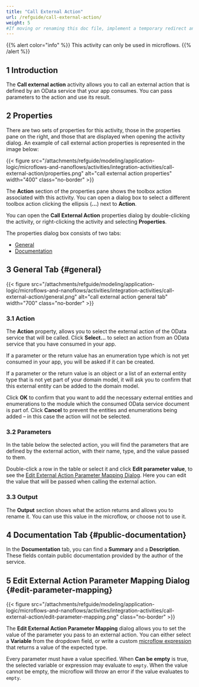 ```yaml
---
title: "Call External Action"
url: /refguide/call-external-action/
weight: 5
#If moving or renaming this doc file, implement a temporary redirect and let the respective team know they should update the URL in the product. See Mapping to Products for more details.
---
```


{{% alert color="info" %}}
This activity can only be used in microflows.
{{% /alert %}}

## 1 Introduction

The **Call external action** activity allows you to call an external action that is defined by an OData service that your app consumes. You can pass parameters to the action and use its result.

## 2 Properties

There are two sets of properties for this activity, those in the properties pane on the right, and those that are displayed when opening the activity dialog.
An example of call external action properties is represented in the image below:

{{< figure src="/attachments/refguide/modeling/application-logic/microflows-and-nanoflows/activities/integration-activities/call-external-action/properties.png" alt="call external action properties" width="400" class="no-border" >}}

The **Action** section of the properties pane shows the toolbox action associated with this activity. You can open a dialog box to select a different toolbox action clicking the ellipsis (**…**) next to **Action**.

You can open the **Call External Action** properties dialog by double-clicking the activity, or right-clicking the activity and selecting **Properties**.

The properties dialog box consists of two tabs:

* [General](#general)
* [Documentation](#public-documentation)

## 3 General Tab {#general}

{{< figure src="/attachments/refguide/modeling/application-logic/microflows-and-nanoflows/activities/integration-activities/call-external-action/general.png" alt="call external action general tab" width="700" class="no-border" >}}

### 3.1 Action

The **Action** property, allows you to select the external action of the OData service that will be called. Click **Select...** to select an action from an OData service that you have consumed in your app.

If a parameter or the return value has an enumeration type which is not yet consumed in your app, you will be asked if it can be created.

If a parameter or the return value is an object or a list of an external entity type that is not yet part of your domain model, it will ask you to confirm that this external entity can be added to the domain model.

Click **OK** to confirm that you want to add the necessary external entities and enumerations to the module which the consumed OData service document is part of. Click **Cancel** to prevent the entities and enumerations being added – in this case the action will not be selected.

### 3.2 Parameters

In the table below the selected action, you will find the parameters that are defined by the external action, with their name, type, and the value passed to them.

Double-click a row in the table or select it and click **Edit parameter value**, to see the [Edit External Action Parameter Mapping Dialog](#edit-parameter-mapping). Here you can edit the value that will be passed when calling the external action.  

### 3.3 Output

The **Output** section shows what the action returns and allows you to rename it. You can use this value in the microflow, or choose not to use it.

## 4 Documentation Tab {#public-documentation}

In the **Documentation** tab, you can find a **Summary** and a **Description**. These fields contain public documentation provided by the author of the service.

## 5 Edit External Action Parameter Mapping Dialog {#edit-parameter-mapping}

{{< figure src="/attachments/refguide/modeling/application-logic/microflows-and-nanoflows/activities/integration-activities/call-external-action/edit-parameter-mapping.png" class="no-border" >}}

The **Edit External Action Parameter Mapping** dialog allows you to set the value of the parameter you pass to an external action. You can either select a **Variable** from the dropdown field, or write a custom [microflow expression](/refguide/expressions/) that returns a value of the expected type.

Every parameter must have a value specified. When **Can be empty** is true, the selected variable or expression may evaluate to `empty`. When the value cannot be empty, the microflow will throw an error if the value evaluates to `empty`.
